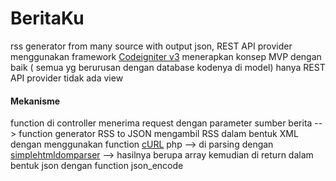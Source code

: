 # BeritaKu #
rss generator from many source with output json, REST API provider
menggunakan framework [Codeigniter v3](https://codeigniter.com/user_guide/)
menerapkan konsep MVP dengan baik ( semua yg berurusan dengan database kodenya di model)
hanya REST API provider tidak ada view

#### Mekanisme ####
function di controller menerima request dengan parameter sumber berita --> function generator RSS to JSON mengambil RSS dalam bentuk XML dengan menggunakan function [cURL](http://php.net/manual/en/ref.curl.php) php --> di parsing dengan [simplehtmldomparser](http://simplehtmldom.sourceforge.net/) --> hasilnya berupa array kemudian di return dalam bentuk json dengan function json_encode 
